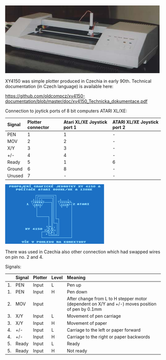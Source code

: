![Plotter XY4150](xy4150_2.jpg "Plotter XY4150")

XY4150 was simple plotter produced in Czechia in early 90th. Technical documentation (in Czech language) is available here:

https://github.com/oldcompcz/xy4150-documentation/blob/master/doc/xy4150_Technicka_dokumentace.pdf

Connection to joytick ports of 8 bit computers ATARI XL/XE:

| Signal  |  Plotter connector |Atari XL/XE Joystick port 1   |  ATARI XL/XE Joystick port 2 |
| :------------ | :------------ | :------------ | :------------ |
| PEN  | 1  |  1 | -  |
| MOV | 2  |  2 | -  |
| X/Y |  3 |  3 | -  |
| +/-  |  4 |  4 | -  |
|  Ready | 5  |  1 |  6 |
| Ground  | 6  |  8 |  - |
| Unused  |  7 | -  |  - |

![Atari - plotter connection](propoj.png "Atari - plotter connection - picture from FLOP 4")


There was used in Czechia also other connection which had swapped wires on pin no. 2 and 4.

Signals:

|   | Signal  | Plotter  | Level  | Meaning  |
| :------------ | :------------ | :------------ | :------------ | :------------ |
|  1. |  PEN | Input  | L  | Pen up
|  1. |  PEN | Input  | H  | Pen down
|  2. |  MOV |  Input |   | After change from L to H stepper motor  (dependent on X/Y and +/-) moves position of pen by 0.1mm  |
|  3. |  X/Y | Input  | L  | Movement of pen carriage  |
|  3. |  X/Y | Input  | H  | Movement of paper  |
|  4. |  +/- |Input   | L  | Carriage to the left or paper forward  |
|  4. |  +/- |Input   | H  | Carriage to the right or paper backwords  |
|  5. | Ready  | Input  | L  | Ready  |
|  5. | Ready  | Input  | H  | Not ready  |
